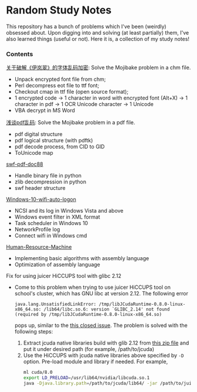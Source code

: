 # Random Study Notes
This repository has a bunch of problems which I've been (weirdly) obsessed about. Upon digging into and solving (at least partially) them, I've also learned things (useful or not). Here it is, a collection of my study notes!
### Contents
[关于破解《伊岚翠》的字体乱码加密](关于破解《伊岚翠》的字体乱码加密.md): Solve the Mojibake problem in a chm file.
  * Unpack encrypted font file from chm;
  * Perl decompress eot file to ttf font;
  * Checkout cmap in ttf file (open source format);
  * 1 encrypted code -> 1 character in word with encrypted font (Alt+X) -> 1 character in pdf -> 1 OCR Unicode character -> 1 Unicode
  * VBA decrypt in MS Word

[浅谈pdf乱码](浅谈pdf乱码.md): Solve the Mojibake problem in a pdf file.
  * pdf digital structure
  * pdf logical structure (with pdftk)
  * pdf decode process, from CID to GID
  * ToUnicode map

[swf-pdf-doc88](swf-pdf-doc88.ipynb)
  * Handle binary file in python
  * zlib decompression in python
  * swf header structure

[Windows-10-wifi-auto-logon](Windows-10-wifi-auto-logon.md)
  * NCSI and its log in Windows Vista and above
  * Windows event filter in XML format
  * Task scheduler in Windows 10
  * NetworkProfile log
  * Connect wifi in Windows cmd

[Human-Resource-Machine](Human-Resource-Machine.md)
  * Implementing basic algorithms with assembly language
  * Optimization of assembly language

Fix for using juicer HiCCUPS tool with glibc 2.12
  * Come to this problem when trying to use juicer HiCCUPS tool on school's cluster, which has GNU libc at version 2.12. The following error

        java.lang.UnsatisfiedLinkError: /tmp/libJCudaRuntime-0.8.0-linux-x86_64.so: /lib64/libc.so.6: version `GLIBC_2.14' not found (required by /tmp/libJCudaRuntime-0.8.0-linux-x86_64.so)
    pops up, similar to the [this closed issue](https://github.com/jcuda/jcuda-main/issues/10). The problem is solved with the following steps:
    1. Extract jcuda native libraries build with glib 2.12 from [this zip file](files/HiCCUPS_glib2.12_patch.zip) and put it under desired path (for example, /path/to/jcuda)
    2. Use the HiCCUPS with jcuda native libraries above specified by `-D` option. Pre-load module and library if needed. For example,
       ```bash
       ml cuda/8.0
       export LD_PRELOAD=/usr/lib64/nvidia/libcuda.so.1
       java -Djava.library.path=/path/to/jcuda/lib64/ -jar /path/to/juicer_tools.1.7.6_jcuda.0.8.jar hiccups local/folder/HIC006.hic local/folder/hiccups_results
       ```
